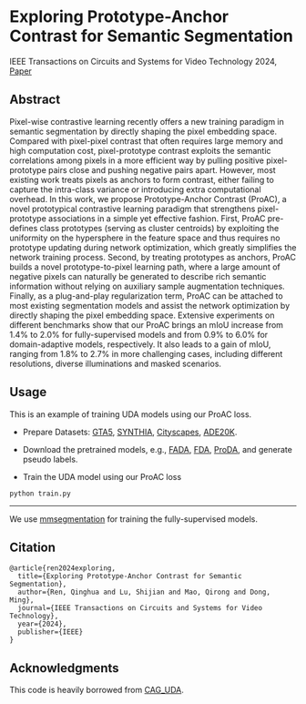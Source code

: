 # Exploring Prototype-Anchor Contrast for Semantic Segmentation
IEEE Transactions on Circuits and Systems for Video Technology 2024, [Paper](https://ieeexplore.ieee.org/document/10445499)

Abstract
---
Pixel-wise contrastive learning recently offers a new training paradigm in semantic segmentation by directly shaping the pixel embedding space. Compared with pixel-pixel contrast that often requires large memory and high computation cost, pixel-prototype contrast exploits the semantic correlations among pixels in a more efficient way by pulling positive pixel-prototype pairs close and pushing negative pairs apart. However, most existing work treats pixels as anchors to form contrast, either failing to capture the intra-class variance or introducing extra computational overhead. In this work, we propose Prototype-Anchor Contrast (ProAC), a novel prototypical contrastive learning paradigm that strengthens pixel-prototype associations in a simple yet effective fashion. First, ProAC pre-defines class prototypes (serving as cluster centroids) by exploiting the uniformity on the hypersphere in the feature space and thus requires no prototype updating during network optimization, which greatly simplifies the network training process. Second, by treating prototypes as anchors, ProAC builds a novel prototype-to-pixel learning path, where a large amount of negative pixels can naturally be generated to describe rich semantic information without relying on auxiliary sample augmentation techniques. Finally, as a plug-and-play regularization term, ProAC can be attached to most existing segmentation models and assist the network optimization by directly shaping the pixel embedding space. Extensive experiments on different benchmarks show that our ProAC brings an mIoU increase from 1.4% to 2.0% for fully-supervised models and from 0.9% to 6.0% for domain-adaptive models, respectively. It also leads to a gain of mIoU, ranging from 1.8% to 2.7% in more challenging cases, including different resolutions, diverse illuminations and masked scenarios.

Usage
---
This is an example of training UDA models using our ProAC loss.

- Prepare Datasets: [GTA5](https://download.visinf.tu-darmstadt.de/data/from_games/), [SYNTHIA](https://synthia-dataset.net/), [Cityscapes](https://www.cityscapes-dataset.com/), [ADE20K](https://groups.csail.mit.edu/vision/datasets/ADE20K/).

- Download the pretrained models, e.g., [FADA](https://github.com/JDAI-CV/FADA), [FDA](https://github.com/YanchaoYang/FDA), [ProDA](https://github.com/microsoft/ProDA), and generate pseudo labels.

- Train the UDA model using our ProAC loss
```
python train.py
```

---
We use [mmsegmentation](https://github.com/open-mmlab/mmsegmentation) for training the fully-supervised models.

Citation
---
```
@article{ren2024exploring,
  title={Exploring Prototype-Anchor Contrast for Semantic Segmentation},
  author={Ren, Qinghua and Lu, Shijian and Mao, Qirong and Dong, Ming},
  journal={IEEE Transactions on Circuits and Systems for Video Technology},
  year={2024},
  publisher={IEEE}
}
```
Acknowledgments
---
This code is heavily borrowed from [CAG_UDA](https://github.com/RogerZhangzz/CAG_UDA).
